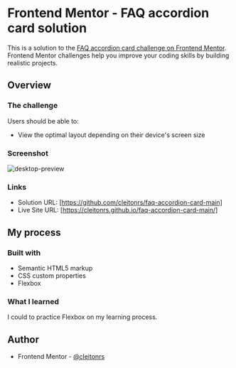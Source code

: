 # Frontend Mentor - FAQ accordion card solution

This is a solution to the [FAQ accordion card challenge on Frontend Mentor](https://www.frontendmentor.io/challenges/faq-accordion-card-XlyjD0Oam). Frontend Mentor challenges help you improve your coding skills by building realistic projects.  


## Overview

### The challenge

Users should be able to:

- View the optimal layout depending on their device's screen size

### Screenshot

![desktop-preview](https://user-images.githubusercontent.com/62728037/122281723-f686bc80-cec0-11eb-9fff-815289fd5e28.jpg)


### Links

- Solution URL: [https://github.com/cleitonrs/faq-accordion-card-main]
- Live Site URL: [https://cleitonrs.github.io/faq-accordion-card-main/]

## My process

### Built with

- Semantic HTML5 markup
- CSS custom properties
- Flexbox


### What I learned

I could to practice Flexbox on my learning process.


## Author

- Frontend Mentor - [@cleitonrs](https://www.frontendmentor.io/profile/cleitonrs)
